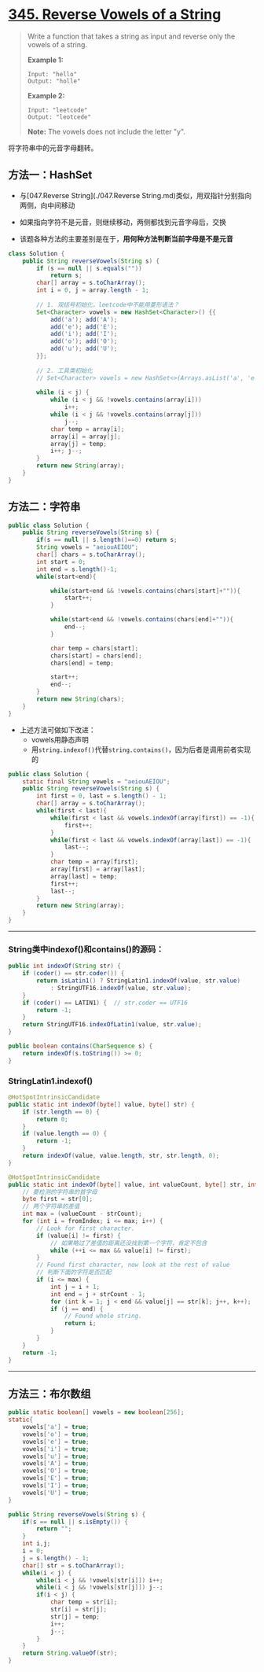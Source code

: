 # [345. Reverse Vowels of a String][1]

> Write a function that takes a string as input and reverse only the vowels of a string.
>
> **Example 1:**
>
> ```
> Input: "hello"
> Output: "holle"
> ```
>
> **Example 2:**
>
> ```
> Input: "leetcode"
> Output: "leotcede"
> ```
>
> **Note:**
> The vowels does not include the letter "y".



将字符串中的元音字母翻转。



## 方法一：HashSet

* 与[047.Reverse String](./047.Reverse String.md)类似，用双指针分别指向两侧，向中间移动
* 如果指向字符不是元音，则继续移动，两侧都找到元音字母后，交换

* 该题各种方法的主要差别是在于，**用何种方法判断当前字母是不是元音**



```java
class Solution {
    public String reverseVowels(String s) {
        if (s == null || s.equals(""))
            return s;
        char[] array = s.toCharArray();
        int i = 0, j = array.length - 1;
        
        // 1. 双括号初始化，leetcode中不能用菱形语法？
        Set<Character> vowels = new HashSet<Character>() {{
            add('a'); add('A');
            add('e'); add('E');
            add('i'); add('I');
            add('o'); add('O');
            add('u'); add('U');
        }};
        
        // 2. 工具类初始化
        // Set<Character> vowels = new HashSet<>(Arrays.asList('a', 'e', 'i', 'o', 'u', 'A', 'E', 'I', 'O', 'U'));
        
        while (i < j) {
            while (i < j && !vowels.contains(array[i]))
                i++;
            while (i < j && !vowels.contains(array[j]))
                j--;
            char temp = array[i];
            array[i] = array[j];
            array[j] = temp;
            i++; j--;
        }
        return new String(array);
    }
}
```



## 方法二：字符串

```java
public class Solution {
    public String reverseVowels(String s) {
        if(s == null || s.length()==0) return s;
        String vowels = "aeiouAEIOU";
        char[] chars = s.toCharArray();
        int start = 0;
        int end = s.length()-1;
        while(start<end){

            while(start<end && !vowels.contains(chars[start]+"")){
                start++;
            }

            while(start<end && !vowels.contains(chars[end]+"")){
                end--;
            }

            char temp = chars[start];
            chars[start] = chars[end];
            chars[end] = temp;

            start++;
            end--;
        }
        return new String(chars);
    }
}
```

* 上述方法可做如下改进：
  * vowels用静态声明
  * 用`string.indexof()`代替`string.contains()`，因为后者是调用前者实现的

```java
public class Solution {
    static final String vowels = "aeiouAEIOU";
    public String reverseVowels(String s) {
        int first = 0, last = s.length() - 1;
        char[] array = s.toCharArray();
        while(first < last){
            while(first < last && vowels.indexOf(array[first]) == -1){
                first++;
            }
            while(first < last && vowels.indexOf(array[last]) == -1){
                last--;
            }
            char temp = array[first];
            array[first] = array[last];
            array[last] = temp;
            first++;
            last--;
        }
        return new String(array);
    }
}
```



---

### String类中indexof()和contains()的源码：

```java
public int indexOf(String str) {
    if (coder() == str.coder()) {
        return isLatin1() ? StringLatin1.indexOf(value, str.value)
            : StringUTF16.indexOf(value, str.value);
    }
    if (coder() == LATIN1) {  // str.coder == UTF16
        return -1;
    }
    return StringUTF16.indexOfLatin1(value, str.value);
}

public boolean contains(CharSequence s) {
    return indexOf(s.toString()) >= 0;
}
```

### StringLatin1.indexof()

```java
@HotSpotIntrinsicCandidate
public static int indexOf(byte[] value, byte[] str) {
    if (str.length == 0) {
        return 0;
    }
    if (value.length == 0) {
        return -1;
    }
    return indexOf(value, value.length, str, str.length, 0);
}

@HotSpotIntrinsicCandidate
public static int indexOf(byte[] value, int valueCount, byte[] str, int strCount, int fromIndex) {
    // 要检测的字符串的首字母
    byte first = str[0];
    // 两个字符串的差值
    int max = (valueCount - strCount);
    for (int i = fromIndex; i <= max; i++) {
        // Look for first character.
        if (value[i] != first) {
            // 如果略过了差值的距离还没找到第一个字符，肯定不包含
            while (++i <= max && value[i] != first);
        }
        // Found first character, now look at the rest of value
        // 判断下面的字符是否匹配
        if (i <= max) {
            int j = i + 1;
            int end = j + strCount - 1;
            for (int k = 1; j < end && value[j] == str[k]; j++, k++);
            if (j == end) {
                // Found whole string.
                return i;
            }
        }
    }
    return -1;
}
```



---





## 方法三：布尔数组

```java
public static boolean[] vowels = new boolean[256];
static{
    vowels['a'] = true;
    vowels['o'] = true;
    vowels['e'] = true;
    vowels['i'] = true;
    vowels['u'] = true;
    vowels['A'] = true;
    vowels['O'] = true;
    vowels['E'] = true;
    vowels['I'] = true;
    vowels['U'] = true;
}

public String reverseVowels(String s) {
    if(s == null || s.isEmpty()) {
        return "";
    }
    int i,j;
    i = 0;
    j = s.length() - 1;
    char[] str = s.toCharArray();
    while(i < j) {
        while(i < j && !vowels[str[i]]) i++;
        while(i < j && !vowels[str[j]]) j--;
        if(i < j) {
            char temp = str[i];
            str[i] = str[j];
            str[j] = temp;
            i++;
            j--;
        }
    }
    return String.valueOf(str);
}
```





[1]: https://leetcode.com/problems/reverse-vowels-of-a-string/